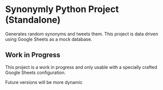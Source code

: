 # Synonymly Python Project (Standalone)

Generates random synonyms and tweets them. This project is data driven using Google Sheets as a mock database.

## Work in Progress

This project is a work in progress and only usable with a specially crafted Google Sheets configuration.

Future versions will be more dynamic

